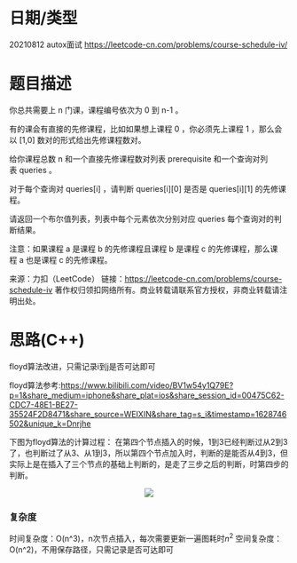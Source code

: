 <!--
 * @Author: baisichen
 * @Date: 2021-04-27 14:19:05
 * @LastEditTime: 2021-08-12 13:42:46
 * @LastEditors: baisichen
 * @Description: 
-->
# 日期/类型
20210812 autox面试
https://leetcode-cn.com/problems/course-schedule-iv/

# 题目描述
你总共需要上 n 门课，课程编号依次为 0 到 n-1 。

有的课会有直接的先修课程，比如如果想上课程 0 ，你必须先上课程 1 ，那么会以 [1,0] 数对的形式给出先修课程数对。

给你课程总数 n 和一个直接先修课程数对列表 prerequisite 和一个查询对列表 queries 。

对于每个查询对 queries[i] ，请判断 queries[i][0] 是否是 queries[i][1] 的先修课程。

请返回一个布尔值列表，列表中每个元素依次分别对应 queries 每个查询对的判断结果。

注意：如果课程 a 是课程 b 的先修课程且课程 b 是课程 c 的先修课程，那么课程 a 也是课程 c 的先修课程。



来源：力扣（LeetCode）
链接：https://leetcode-cn.com/problems/course-schedule-iv
著作权归领扣网络所有。商业转载请联系官方授权，非商业转载请注明出处。

# 思路(C++)
floyd算法改进，只需记录i到j是否可达即可

floyd算法参考:https://www.bilibili.com/video/BV1w54y1Q79E?p=1&share_medium=iphone&share_plat=ios&share_session_id=00475C62-CDC7-48E1-BE27-35524F2D8471&share_source=WEIXIN&share_tag=s_i&timestamp=1628746502&unique_k=Dnrjhe

下图为floyd算法的计算过程：
在第四个节点插入的时候，1到3已经判断过从2到3了，也判断过了从3、从1到3，所以第四个节点加入时，判断的是能否从4到3，但实际上是在插入了三个节点的基础上判断的，是走了三步之后的判断，时第四步的判断。

<div align=center>
<img src="https://github.com/ZYBaisichen/MarkdownImages/blob/main/floyd%E7%AE%97%E6%B3%95%E6%8E%A8%E5%AF%BC.jpeg" />
</div>

### 复杂度
时间复杂度：O(n^3)，n次节点插入，每次需要更新一遍图耗时$n^2$
空间复杂度：O(n^2)，不用保存路径，只需记录是否可达即可